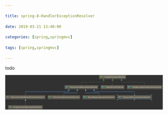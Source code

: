 ```yaml
---

title: spring-8-HandlerExceptionResolver

date: 2019-03-21 13:40:00

categories: [spring,springmvc]

tags: [spring,springmvc]

---
```



todo 

<!--more-->

![](spring-8-HandlerExceptionResolver/f8fb7734.png)